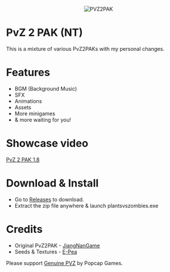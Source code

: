 <p align="center"><img alt="PVZ2PAK" src="https://raw.githubusercontent.com/jiangnangame/PVZ2PAK/master/images/PvZ_Logo.png"/></p>

# PvZ 2 PAK (NT)
This is a mixture of various PvZ2PAKs with my personal changes.

# Features
* BGM (Background Music)
* SFX
* Animations
* Assets
* More minigames
* & more waiting for you!

# Showcase video
[PvZ 2 PAK 1.8](https://youtu.be/m42s43pK-wo)

# Download & Install
* Go to [Releases](https://github.com/nasiftanjim/PVZ2PAK/releases/latest) to download.
* Extract the zip file anywhere & launch plantsvszombies.exe

# Credits
* Original PvZ2PAK - [JiangNanGame](https://github.com/jiangnangame/PVZ2PAK)
* Seeds & Textures - [E-Pea](https://www.youtube.com/channel/UCORlBB70YiaUWkBY_XjBnKQ)

Please support [Genuine PVZ](https://www.ea.com/games/plants-vs-zombies) by Popcap Games.
